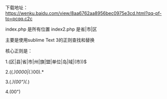 下载地址：
https://wenku.baidu.com/view/8aa6762aa8956bec0975e3cd.html?qq-pf-to=pcqq.c2c


index.php 是所有位置
index2.php 是省|市|区

主要是使用sublime Text 3的正则查找和替换

核心正则是：

1.(区|县|省|市|州|旗|盟|单位|岛|域|\(市\))$

2.((.*)0000|(.*)00).*

3.(.*)(00")(.*)

4.(00")
